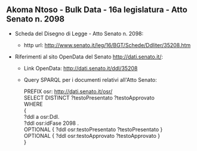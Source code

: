 ## Akoma Ntoso - Bulk Data - 16a legislatura - Atto Senato n. 2098 ##

* Scheda del Disegno di Legge - Atto Senato n. 2098:
	* http url: http://www.senato.it/leg/16/BGT/Schede/Ddliter/35208.htm

* Riferimenti al sito OpenData del Senato http://dati.senato.it/:
	* Link OpenData: http://dati.senato.it/ddl/35208
	* Query SPARQL per i documenti relativi all'Atto Senato:

        PREFIX osr: <http://dati.senato.it/osr/>  
		SELECT DISTINCT ?testoPresentato ?testoApprovato  
		WHERE  
		{  
		    ?ddl a osr:Ddl.  
		    ?ddl osr:idFase 2098 .  
		    OPTIONAL { ?ddl osr:testoPresentato ?testoPresentato }  
		    OPTIONAL { ?ddl osr:testoApprovato ?testoApprovato }  
		}
		